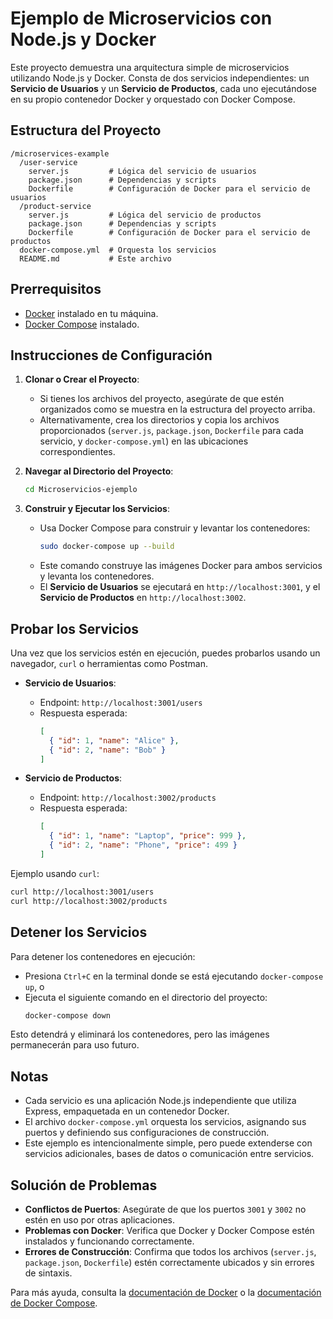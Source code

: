 # Ejemplo de Microservicios con Node.js y Docker

Este proyecto demuestra una arquitectura simple de microservicios utilizando Node.js y Docker. Consta de dos servicios independientes: un **Servicio de Usuarios** y un **Servicio de Productos**, cada uno ejecutándose en su propio contenedor Docker y orquestado con Docker Compose.

## Estructura del Proyecto

```
/microservices-example
  /user-service
    server.js         # Lógica del servicio de usuarios
    package.json      # Dependencias y scripts
    Dockerfile        # Configuración de Docker para el servicio de usuarios
  /product-service
    server.js         # Lógica del servicio de productos
    package.json      # Dependencias y scripts
    Dockerfile        # Configuración de Docker para el servicio de productos
  docker-compose.yml  # Orquesta los servicios
  README.md           # Este archivo
```

## Prerrequisitos

- [Docker](https://www.docker.com/get-started) instalado en tu máquina.
- [Docker Compose](https://docs.docker.com/compose/install/) instalado.

## Instrucciones de Configuración

1. **Clonar o Crear el Proyecto**:
   - Si tienes los archivos del proyecto, asegúrate de que estén organizados como se muestra en la estructura del proyecto arriba.
   - Alternativamente, crea los directorios y copia los archivos proporcionados (`server.js`, `package.json`, `Dockerfile` para cada servicio, y `docker-compose.yml`) en las ubicaciones correspondientes.

2. **Navegar al Directorio del Proyecto**:
   ```bash
   cd Microservicios-ejemplo
   ```

3. **Construir y Ejecutar los Servicios**:
   - Usa Docker Compose para construir y levantar los contenedores:
     ```bash
     sudo docker-compose up --build
     ```
   - Este comando construye las imágenes Docker para ambos servicios y levanta los contenedores.
   - El **Servicio de Usuarios** se ejecutará en `http://localhost:3001`, y el **Servicio de Productos** en `http://localhost:3002`.

## Probar los Servicios

Una vez que los servicios estén en ejecución, puedes probarlos usando un navegador, `curl` o herramientas como Postman.

- **Servicio de Usuarios**:
  - Endpoint: `http://localhost:3001/users`
  - Respuesta esperada:
    ```json
    [
      { "id": 1, "name": "Alice" },
      { "id": 2, "name": "Bob" }
    ]
    ```

- **Servicio de Productos**:
  - Endpoint: `http://localhost:3002/products`
  - Respuesta esperada:
    ```json
    [
      { "id": 1, "name": "Laptop", "price": 999 },
      { "id": 2, "name": "Phone", "price": 499 }
    ]
    ```

Ejemplo usando `curl`:
```bash
curl http://localhost:3001/users
curl http://localhost:3002/products
```

## Detener los Servicios

Para detener los contenedores en ejecución:
- Presiona `Ctrl+C` en la terminal donde se está ejecutando `docker-compose up`, o
- Ejecuta el siguiente comando en el directorio del proyecto:
  ```bash
  docker-compose down
  ```
Esto detendrá y eliminará los contenedores, pero las imágenes permanecerán para uso futuro.

## Notas

- Cada servicio es una aplicación Node.js independiente que utiliza Express, empaquetada en un contenedor Docker.
- El archivo `docker-compose.yml` orquesta los servicios, asignando sus puertos y definiendo sus configuraciones de construcción.
- Este ejemplo es intencionalmente simple, pero puede extenderse con servicios adicionales, bases de datos o comunicación entre servicios.

## Solución de Problemas

- **Conflictos de Puertos**: Asegúrate de que los puertos `3001` y `3002` no estén en uso por otras aplicaciones.
- **Problemas con Docker**: Verifica que Docker y Docker Compose estén instalados y funcionando correctamente.
- **Errores de Construcción**: Confirma que todos los archivos (`server.js`, `package.json`, `Dockerfile`) estén correctamente ubicados y sin errores de sintaxis.

Para más ayuda, consulta la [documentación de Docker](https://docs.docker.com/) o la [documentación de Docker Compose](https://docs.docker.com/compose/).
